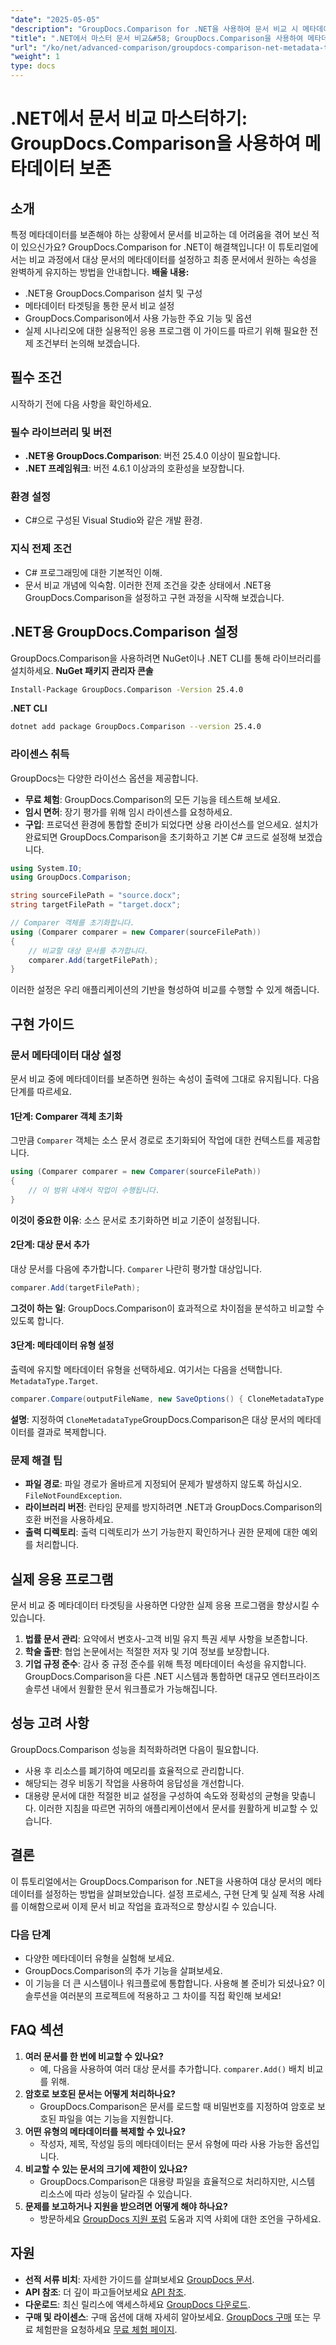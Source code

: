```yaml
---
"date": "2025-05-05"
"description": "GroupDocs.Comparison for .NET을 사용하여 문서 비교 시 메타데이터 대상을 설정하는 방법을 알아보세요. 문서 관리 역량을 향상시키고 정확한 메타데이터 보존을 보장하세요."
"title": ".NET에서 마스터 문서 비교&#58; GroupDocs.Comparison을 사용하여 메타데이터 보존"
"url": "/ko/net/advanced-comparison/groupdocs-comparison-net-metadata-target/"
"weight": 1
type: docs
---
```

# .NET에서 문서 비교 마스터하기: GroupDocs.Comparison을 사용하여 메타데이터 보존
## 소개
특정 메타데이터를 보존해야 하는 상황에서 문서를 비교하는 데 어려움을 겪어 보신 적이 있으신가요? GroupDocs.Comparison for .NET이 해결책입니다! 이 튜토리얼에서는 비교 과정에서 대상 문서의 메타데이터를 설정하고 최종 문서에서 원하는 속성을 완벽하게 유지하는 방법을 안내합니다.
**배울 내용:**
- .NET용 GroupDocs.Comparison 설치 및 구성
- 메타데이터 타겟팅을 통한 문서 비교 설정
- GroupDocs.Comparison에서 사용 가능한 주요 기능 및 옵션
- 실제 시나리오에 대한 실용적인 응용 프로그램
이 가이드를 따르기 위해 필요한 전제 조건부터 논의해 보겠습니다.
## 필수 조건
시작하기 전에 다음 사항을 확인하세요.
### 필수 라이브러리 및 버전
- **.NET용 GroupDocs.Comparison**: 버전 25.4.0 이상이 필요합니다.
- **.NET 프레임워크**: 버전 4.6.1 이상과의 호환성을 보장합니다.
### 환경 설정
- C#으로 구성된 Visual Studio와 같은 개발 환경.
### 지식 전제 조건
- C# 프로그래밍에 대한 기본적인 이해.
- 문서 비교 개념에 익숙함.
이러한 전제 조건을 갖춘 상태에서 .NET용 GroupDocs.Comparison을 설정하고 구현 과정을 시작해 보겠습니다.
## .NET용 GroupDocs.Comparison 설정
GroupDocs.Comparison을 사용하려면 NuGet이나 .NET CLI를 통해 라이브러리를 설치하세요.
**NuGet 패키지 관리자 콘솔**
```bash
Install-Package GroupDocs.Comparison -Version 25.4.0
```
**.NET CLI**
```bash
dotnet add package GroupDocs.Comparison --version 25.4.0
```
### 라이센스 취득
GroupDocs는 다양한 라이선스 옵션을 제공합니다.
- **무료 체험**: GroupDocs.Comparison의 모든 기능을 테스트해 보세요.
- **임시 면허**: 장기 평가를 위해 임시 라이센스를 요청하세요.
- **구입**: 프로덕션 환경에 통합할 준비가 되었다면 상용 라이선스를 얻으세요.
설치가 완료되면 GroupDocs.Comparison을 초기화하고 기본 C# 코드로 설정해 보겠습니다.
```csharp
using System.IO;
using GroupDocs.Comparison;

string sourceFilePath = "source.docx";
string targetFilePath = "target.docx";

// Comparer 객체를 초기화합니다.
using (Comparer comparer = new Comparer(sourceFilePath))
{
    // 비교할 대상 문서를 추가합니다.
    comparer.Add(targetFilePath);
}
```
이러한 설정은 우리 애플리케이션의 기반을 형성하여 비교를 수행할 수 있게 해줍니다.
## 구현 가이드
### 문서 메타데이터 대상 설정
문서 비교 중에 메타데이터를 보존하면 원하는 속성이 출력에 그대로 유지됩니다. 다음 단계를 따르세요.
#### 1단계: Comparer 객체 초기화
그만큼 `Comparer` 객체는 소스 문서 경로로 초기화되어 작업에 대한 컨텍스트를 제공합니다.
```csharp
using (Comparer comparer = new Comparer(sourceFilePath))
{
    // 이 범위 내에서 작업이 수행됩니다.
}
```
**이것이 중요한 이유**: 소스 문서로 초기화하면 비교 기준이 설정됩니다.
#### 2단계: 대상 문서 추가
대상 문서를 다음에 추가합니다. `Comparer` 나란히 평가할 대상입니다.
```csharp
comparer.Add(targetFilePath);
```
**그것이 하는 일**: GroupDocs.Comparison이 효과적으로 차이점을 분석하고 비교할 수 있도록 합니다.
#### 3단계: 메타데이터 유형 설정
출력에 유지할 메타데이터 유형을 선택하세요. 여기서는 다음을 선택합니다. `MetadataType.Target`.
```csharp
comparer.Compare(outputFileName, new SaveOptions() { CloneMetadataType = MetadataType.Target });
```
**설명**: 지정하여 `CloneMetadataType`GroupDocs.Comparison은 대상 문서의 메타데이터를 결과로 복제합니다.
### 문제 해결 팁
- **파일 경로**: 파일 경로가 올바르게 지정되어 문제가 발생하지 않도록 하십시오. `FileNotFoundException`.
- **라이브러리 버전**: 런타임 문제를 방지하려면 .NET과 GroupDocs.Comparison의 호환 버전을 사용하세요.
- **출력 디렉토리**: 출력 디렉토리가 쓰기 가능한지 확인하거나 권한 문제에 대한 예외를 처리합니다.
## 실제 응용 프로그램
문서 비교 중 메타데이터 타겟팅을 사용하면 다양한 실제 응용 프로그램을 향상시킬 수 있습니다.
1. **법률 문서 관리**: 요약에서 변호사-고객 비밀 유지 특권 세부 사항을 보존합니다.
2. **학술 출판**: 협업 논문에서는 적절한 저자 및 기여 정보를 보장합니다.
3. **기업 규정 준수**: 감사 중 규정 준수를 위해 특정 메타데이터 속성을 유지합니다.
GroupDocs.Comparison을 다른 .NET 시스템과 통합하면 대규모 엔터프라이즈 솔루션 내에서 원활한 문서 워크플로가 가능해집니다.
## 성능 고려 사항
GroupDocs.Comparison 성능을 최적화하려면 다음이 필요합니다.
- 사용 후 리소스를 폐기하여 메모리를 효율적으로 관리합니다.
- 해당되는 경우 비동기 작업을 사용하여 응답성을 개선합니다.
- 대용량 문서에 대한 적절한 비교 설정을 구성하여 속도와 정확성의 균형을 맞춥니다.
이러한 지침을 따르면 귀하의 애플리케이션에서 문서를 원활하게 비교할 수 있습니다.
## 결론
이 튜토리얼에서는 GroupDocs.Comparison for .NET을 사용하여 대상 문서의 메타데이터를 설정하는 방법을 살펴보았습니다. 설정 프로세스, 구현 단계 및 실제 적용 사례를 이해함으로써 이제 문서 비교 작업을 효과적으로 향상시킬 수 있습니다.
### 다음 단계
- 다양한 메타데이터 유형을 실험해 보세요.
- GroupDocs.Comparison의 추가 기능을 살펴보세요.
- 이 기능을 더 큰 시스템이나 워크플로에 통합합니다.
사용해 볼 준비가 되셨나요? 이 솔루션을 여러분의 프로젝트에 적용하고 그 차이를 직접 확인해 보세요!
## FAQ 섹션
1. **여러 문서를 한 번에 비교할 수 있나요?**
   - 예, 다음을 사용하여 여러 대상 문서를 추가합니다. `comparer.Add()` 배치 비교를 위해.
2. **암호로 보호된 문서는 어떻게 처리하나요?**
   - GroupDocs.Comparison은 문서를 로드할 때 비밀번호를 지정하여 암호로 보호된 파일을 여는 기능을 지원합니다.
3. **어떤 유형의 메타데이터를 복제할 수 있나요?**
   - 작성자, 제목, 작성일 등의 메타데이터는 문서 유형에 따라 사용 가능한 옵션입니다.
4. **비교할 수 있는 문서의 크기에 제한이 있나요?**
   - GroupDocs.Comparison은 대용량 파일을 효율적으로 처리하지만, 시스템 리소스에 따라 성능이 달라질 수 있습니다.
5. **문제를 보고하거나 지원을 받으려면 어떻게 해야 하나요?**
   - 방문하세요 [GroupDocs 지원 포럼](https://forum.groupdocs.com/c/comparison) 도움과 지역 사회에 대한 조언을 구하세요.
## 자원
- **선적 서류 비치**: 자세한 가이드를 살펴보세요 [GroupDocs 문서](https://docs.groupdocs.com/comparison/net/).
- **API 참조**: 더 깊이 파고들어보세요 [API 참조](https://reference.groupdocs.com/comparison/net/).
- **다운로드**: 최신 릴리스에 액세스하세요 [GroupDocs 다운로드](https://releases.groupdocs.com/comparison/net/).
- **구매 및 라이센스**: 구매 옵션에 대해 자세히 알아보세요. [GroupDocs 구매](https://purchase.groupdocs.com/buy) 또는 무료 체험판을 요청하세요 [무료 체험 페이지](https://releases.groupdocs.com/comparison/net/).